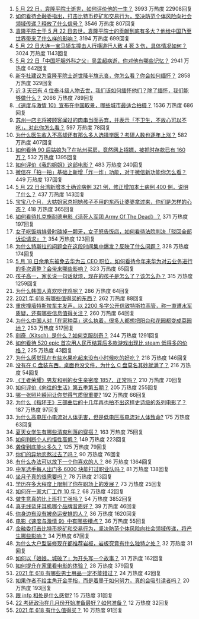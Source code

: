 1. [5 月 22 日，袁隆平院士逝世，如何评价他的一生？](https://www.zhihu.com/question/460808291) 3993 万热度 22908回复
1. [如何看待金融委指出，打击比特币挖矿和交易行为，坚决防范个体风险向社会领域传递？释放了什么信号？](https://www.zhihu.com/question/460721703) 3546 万热度 807回复
1. [袁隆平院士于 5 月 22 日去世，袁隆平院士的贡献到底有多大？他给中国乃至世界带来了什么样的影响？](https://www.zhihu.com/question/460812976) 3194 万热度 699回复
1. [5 月 22 日大连一宝马轿车撞击人行横道行人致 4 死 3 伤，具体情况如何？](https://www.zhihu.com/question/460803059) 3024 万热度 1143回复
1. [5 月 22 日「中国肝胆外科之父」吴孟超病逝，你对他有哪些记忆？](https://www.zhihu.com/question/460817685) 2941 万热度 642回复
1. [新华社建议为袁隆平院士逝世降半旗志哀，你怎么看？你会如何缅怀？](https://www.zhihu.com/question/460853429) 2858 万热度 329回复
1. [近 3 天已有 4 位泰斗级人物去世，我们该如何缅怀他们？除了缅怀，我们能够做什么？](https://www.zhihu.com/question/460833743) 2066 万热度 789回复
1. [《速度与激情 10》宣布在中国取景，哪些城市最适合拍摄？](https://www.zhihu.com/question/459923679) 1536 万热度 686回复
1. [苏州一店主将被顾客闻过的肉串当面丢弃，并表示「不卫生，不放心可以不吃」，对此你怎么看？](https://www.zhihu.com/question/460604746) 597 万热度 78回复
1. [为什么医生收入不高却还有那么多人选择学医？考研人数也逐年上涨？](https://www.zhihu.com/question/459240182) 582 万热度 407回复
1. [如何看待 90 后姑娘为了在杭州买房，竟然网上招嫖，被抓时存款已有 160 万？](https://www.zhihu.com/question/460671555) 532 万热度 1395回复
1. [如何评价《我的姐姐》这部电影？](https://www.zhihu.com/question/453290146) 483 万热度 240回复
1. [微信在「拍一拍」基础上新增「炸一炸」功能，对于微信新功能你怎么看？](https://www.zhihu.com/question/460330878) 449 万热度 137回复
1. [5 月 22 日台湾新增本土确诊病例 321 例，修正增加本土病例 400 例，说明了什么？](https://www.zhihu.com/question/460819141) 437 万热度 143回复
1. [宝宝八个月，大姑姐家总把她孩子不用的东西让婆婆拿过来，你们是怎样的心态？](https://www.zhihu.com/question/460493652) 418 万热度 365回复
1. [如何看待扎克施耐德电影《活死人军团 Army Of The Dead》？](https://www.zhihu.com/question/460696355) 371 万热度 197回复
1. [女子吃饭啃排骨时磕掉一颗牙，女子怒告饭店，如何看待法院判决「驳回全部诉讼请求」？](https://www.zhihu.com/question/460584839) 354 万热度 123回复
1. [为什么特斯拉的问题会在这段时间集中爆发？反映了什么问题？](https://www.zhihu.com/question/460594922) 328 万热度 174回复
1. [5 月 18 日余承东被免去华为云 CEO 职位，如何看待今年来华为对云业务进行的多次调整？会带来哪些影响？](https://www.zhihu.com/question/460199755) 323 万热度 65回复
1. [孩子高一，家长说一句话就烦，现在的孩子是怎么了？该怎么办？](https://www.zhihu.com/question/446145871) 315 万热度 1259回复
1. [为什么韩国人喜欢吃炸鸡呢？](https://www.zhihu.com/question/22146758) 286 万热度 64回复
1. [2021 年 618 有哪些值得买的东西？](https://www.zhihu.com/question/456666788) 262 万热度 88回复
1. [重庆撞墙特斯拉车主发声，以 2200 多字公开信致特斯拉高管，称一直遭水军质疑，还有哪些信息值得关注？](https://www.zhihu.com/question/460684619) 260 万热度 64回复
1. [为什么中国人对「在家种菜」这么执着，很多人都想把阳台和花园都变成菜园地？](https://www.zhihu.com/question/460289845) 253 万热度 517回复
1. [刻奇（Kitsch）是什么？如何克服刻奇？](https://www.zhihu.com/question/27039705) 244 万热度 1291回复
1. [如何看待 520 epic 首次用人民币结算后多款游戏出现比 steam 低得多的价格？](https://www.zhihu.com/question/460584796) 225 万热度 43回复
1. [为什么感觉现在有些水果吃起来没有小时候吃的好吃？](https://www.zhihu.com/question/393480064) 218 万热度 146回复
1. [没有在 C 盘装东西，桌面也没文件，为什么 C 盘莫名其妙就满了？](https://www.zhihu.com/question/456677257) 216 万热度 54回复
1. [《王者荣耀》男友和别的女生亲密度 1857，正常吗？](https://www.zhihu.com/question/460112550) 210 万热度 70回复
1. [如何评价《向往的生活》第五季第五期？](https://www.zhihu.com/question/460535700) 205 万热度 255回复
1. [哪一张照片瞬间让你觉得气质很重要?](https://www.zhihu.com/question/297341335) 192 万热度 66回复
1. [为什么《指环王》三部曲后的十几年再也拍不出这样史诗级的系列电影了？](https://www.zhihu.com/question/381939834) 187 万热度 97回复
1. [为什么高电压小电流对人体无害，但是低电压高电流对人体致命?](https://www.zhihu.com/question/388159656) 175 万热度 63回复
1. [夏天女学生有哪些清爽利落的穿搭？](https://www.zhihu.com/question/395417374) 163 万热度 75回复
1. [如何判断个人的悟性高低？](https://www.zhihu.com/question/24123447) 149 万热度 223回复
1. [龚俊到底能火多久？](https://www.zhihu.com/question/456965858) 125 万热度 79回复
1. [你们的异地恋熬过去了吗？](https://www.zhihu.com/question/460329836) 90 万热度 76回复
1. [有什么办法可以放下一个你喜欢的人？](https://www.zhihu.com/question/423049471) 86 万热度 1364回复
1. [中军选手每人出门多 6000 块能打过职业队吗？](https://www.zhihu.com/question/459668976) 81 万热度 138回复
1. [坐月子真的很需要吗？](https://www.zhihu.com/question/430742837) 78 万热度 213回复
1. [学历在多大程度上限制了你在职场上的发展？](https://www.zhihu.com/question/460617091) 73 万热度 25回复
1. [如何在一家大厂工作 10 年？](https://www.zhihu.com/question/460106786) 68 万热度 42回复
1. [做生意真的比上班打工强吗？](https://www.zhihu.com/question/327874416) 54 万热度 3852回复
1. [真无线蓝牙耳机哪个品牌音质好？](https://www.zhihu.com/question/448219382) 39 万热度 46回复
1. [你身边有没有被命运安排的人？](https://www.zhihu.com/question/288026861) 36 万热度 1620回复
1. [电影《速度与激情 9》中有哪些槽点？](https://www.zhihu.com/question/460424382) 36 万热度 55回复
1. [金融委打击比特币挖矿和交易行为，坚决防范个体风险向社会领域传递，将产生哪些影响？](https://www.zhihu.com/question/460718389) 34 万热度 67回复
1. [为什么大户型装修现在都推荐岩板，岩板究竟有什么独特之处？](https://www.zhihu.com/question/453836267) 32 万热度 31回复
1. [如何以「娘娘，城破了」为开头写一个故事？](https://www.zhihu.com/question/455531791) 31 万热度 162回复
1. [如何提升在家里看电影的体验？](https://www.zhihu.com/question/22997019) 28 万热度 379回复
1. [2021 年 618 有哪些男士用品一定不能错过？](https://www.zhihu.com/question/457158249) 24 万热度 42回复
1. [如果作者不给主角开金手指，而是着墨于如何努力，真的会吸引读者吗？](https://www.zhihu.com/question/304134050) 20 万热度 193回复
1. [跟 infp 相处是什么感觉?](https://www.zhihu.com/question/333771420) 15 万热度 31回复
1. [22 考研政治在几月份开始准备最好？如何准备？](https://www.zhihu.com/question/460644315) 12 万热度 32回复
1. [2021 年 618 有什么值得买？](https://www.zhihu.com/question/456666024) 10 万热度 91回复